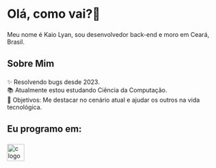 <h1 align="left">Olá, como vai?👋</h1>

###

<p align="left">Meu nome é Kaio Lyan, sou desenvolvedor back-end e moro em Ceará, Brasil.</p>

###

<h2 align="left">Sobre Mim</h2>

###

<p align="left">✨ Resolvendo bugs desde 2023.<br>📚 Atualmente estou estudando Ciência da Computação.<br>🎯 Objetivos: Me destacar no cenário atual e ajudar os outros na vida tecnológica.<br></p>

###
<h2 align="left">Eu programo em:</h2>

###

<div align="left">

  <img src="https://cdn.jsdelivr.net/gh/devicons/devicon@latest/icons/c/c-original.svg" height="40" alt="c logo" />
  <img width="12" />

###
